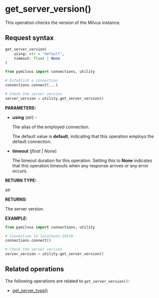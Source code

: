 # get_server_version()

This operation checks the version of the Milvus instance.

## Request syntax

```python
get_server_version(
    using: str = "default",
    timeout: float | None
)
```

```python
from pymilvus import connections, utility

# Establish a connection
connections.connect(...)

# Check the server version
server_version = utility.get_server_version()
```

__PARAMETERS:__

- __using__ (_str_) - 

    The alias of the employed connection.

    The default value is __default__, indicating that this operation employs the default connection.

- __timeout__ (_float _|_ None_)  

    The timeout duration for this operation. Setting this to __None__ indicates that this operation timeouts when any response arrives or any error occurs.

__RETURN TYPE:__

_str_

__RETURNS:__

The server version.

__EXAMPLE:__

```python
from pymilvus import connections, utility

# Connection to localhost:19530
connections.connect()

# Check the server version
server_version = utility.get_server_version()
```

## Related operations

The following operations are related to `get_server_version()`:

- [get_server_type()](./get_server_type.md)

